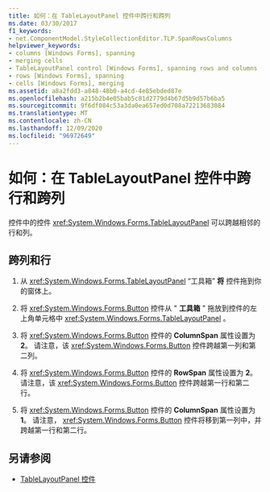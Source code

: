 ```yaml
---
title: 如何：在 TableLayoutPanel 控件中跨行和跨列
ms.date: 03/30/2017
f1_keywords:
- net.ComponentModel.StyleCollectionEditor.TLP.SpanRowsColumns
helpviewer_keywords:
- columns [Windows Forms], spanning
- merging cells
- TableLayoutPanel control [Windows Forms], spanning rows and columns
- rows [Windows Forms], spanning
- cells [Windows Forms], merging
ms.assetid: a8a2fdd3-a848-48b0-a4cd-4e85ebded87e
ms.openlocfilehash: a215b2b4e05bab5c81d2779d4b67d5b9d57b6ba5
ms.sourcegitcommit: 9f6df084c53a3da0ea657ed0d708a72213683084
ms.translationtype: MT
ms.contentlocale: zh-CN
ms.lasthandoff: 12/09/2020
ms.locfileid: "96972649"
---
```

# <a name="how-to-span-rows-and-columns-in-a-tablelayoutpanel-control"></a>如何：在 TableLayoutPanel 控件中跨行和跨列
控件中的控件 <xref:System.Windows.Forms.TableLayoutPanel> 可以跨越相邻的行和列。

## <a name="to-span-columns-and-rows"></a>跨列和行

1. 从 <xref:System.Windows.Forms.TableLayoutPanel> “工具箱” **将** 控件拖到你的窗体上。

2. 将 <xref:System.Windows.Forms.Button> 控件从 " **工具箱** " 拖放到控件的左上角单元格中 <xref:System.Windows.Forms.TableLayoutPanel> 。

3. 将 <xref:System.Windows.Forms.Button> 控件的 **ColumnSpan** 属性设置为 **2**。 请注意，该 <xref:System.Windows.Forms.Button> 控件跨越第一列和第二列。

4. 将 <xref:System.Windows.Forms.Button> 控件的 **RowSpan** 属性设置为 **2**。 请注意，该 <xref:System.Windows.Forms.Button> 控件跨越第一行和第二行。

5. 将 <xref:System.Windows.Forms.Button> 控件的 **ColumnSpan** 属性设置为 **1**。 请注意， <xref:System.Windows.Forms.Button> 控件将移到第一列中，并跨越第一行和第二行。

## <a name="see-also"></a>另请参阅

- [TableLayoutPanel 控件](tablelayoutpanel-control-windows-forms.md)
